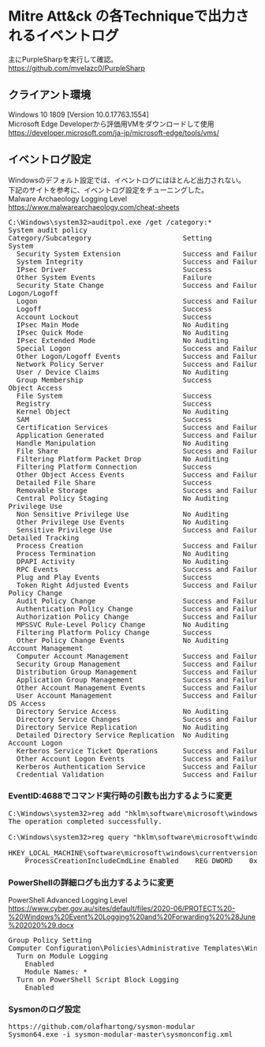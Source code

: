 # Mitre Att&ck の各Techniqueで出力されるイベントログ

主にPurpleSharpを実行して確認。<br>
https://github.com/mvelazc0/PurpleSharp

## クライアント環境
Windows 10 1809 [Version 10.0.17763.1554]<br>
Microsoft Edge Developerから評価用VMをダウンロードして使用<br>
https://developer.microsoft.com/ja-jp/microsoft-edge/tools/vms/

## イベントログ設定
Windowsのデフォルト設定では、イベントログにはほとんど出力されない。<br>
下記のサイトを参考に、イベントログ設定をチューニングした。<br>
Malware Archaeology Logging Level<br>
https://www.malwarearchaeology.com/cheat-sheets
<pre>
C:\Windows\system32>auditpol.exe /get /category:*
System audit policy
Category/Subcategory                      Setting
System
  Security System Extension               Success and Failure
  System Integrity                        Success and Failure
  IPsec Driver                            Success
  Other System Events                     Failure
  Security State Change                   Success and Failure
Logon/Logoff
  Logon                                   Success and Failure
  Logoff                                  Success
  Account Lockout                         Success
  IPsec Main Mode                         No Auditing
  IPsec Quick Mode                        No Auditing
  IPsec Extended Mode                     No Auditing
  Special Logon                           Success and Failure
  Other Logon/Logoff Events               Success and Failure
  Network Policy Server                   Success and Failure
  User / Device Claims                    No Auditing
  Group Membership                        Success
Object Access
  File System                             Success
  Registry                                Success
  Kernel Object                           No Auditing
  SAM                                     Success
  Certification Services                  Success and Failure
  Application Generated                   Success and Failure
  Handle Manipulation                     No Auditing
  File Share                              Success and Failure
  Filtering Platform Packet Drop          No Auditing
  Filtering Platform Connection           Success
  Other Object Access Events              Success and Failure
  Detailed File Share                     Success
  Removable Storage                       Success and Failure
  Central Policy Staging                  No Auditing
Privilege Use
  Non Sensitive Privilege Use             No Auditing
  Other Privilege Use Events              No Auditing
  Sensitive Privilege Use                 Success and Failure
Detailed Tracking
  Process Creation                        Success and Failure
  Process Termination                     No Auditing
  DPAPI Activity                          No Auditing
  RPC Events                              Success and Failure
  Plug and Play Events                    Success
  Token Right Adjusted Events             Success and Failure
Policy Change
  Audit Policy Change                     Success and Failure
  Authentication Policy Change            Success and Failure
  Authorization Policy Change             Success and Failure
  MPSSVC Rule-Level Policy Change         No Auditing
  Filtering Platform Policy Change        Success
  Other Policy Change Events              No Auditing
Account Management
  Computer Account Management             Success and Failure
  Security Group Management               Success and Failure
  Distribution Group Management           Success and Failure
  Application Group Management            Success and Failure
  Other Account Management Events         Success and Failure
  User Account Management                 Success and Failure
DS Access
  Directory Service Access                No Auditing
  Directory Service Changes               Success and Failure
  Directory Service Replication           No Auditing
  Detailed Directory Service Replication  No Auditing
Account Logon
  Kerberos Service Ticket Operations      Success and Failure
  Other Account Logon Events              Success and Failure
  Kerberos Authentication Service         Success and Failure
  Credential Validation                   Success and Failure
</pre>

### EventID:4688でコマンド実行時の引数も出力するように変更
<pre>
C:\Windows\system32>reg add "hklm\software\microsoft\windows\currentversion\policies\system\audit" /v ProcessCreationIncludeCmdLine_Enabled /t REG_DWORD /d 1
The operation completed successfully.

C:\Windows\system32>reg query "hklm\software\microsoft\windows\currentversion\policies\system\audit"

HKEY_LOCAL_MACHINE\software\microsoft\windows\currentversion\policies\system\audit
    ProcessCreationIncludeCmdLine_Enabled    REG_DWORD    0x1
</pre>

### PowerShellの詳細ログも出力するように変更
PowerShell Advanced Logging Level<br>
https://www.cyber.gov.au/sites/default/files/2020-06/PROTECT%20-%20Windows%20Event%20Logging%20and%20Forwarding%20%28June%202020%29.docx
<pre>
Group Policy Setting
Computer Configuration\Policies\Administrative Templates\Windows Components\Windows PowerShell
  Turn on Module Logging
    Enabled
    Module Names: *
  Turn on PowerShell Script Block Logging
    Enabled
</pre>

### Sysmonのログ設定
<pre>
https://github.com/olafhartong/sysmon-modular
Sysmon64.exe -i sysmon-modular-master\sysmonconfig.xml
</pre>
